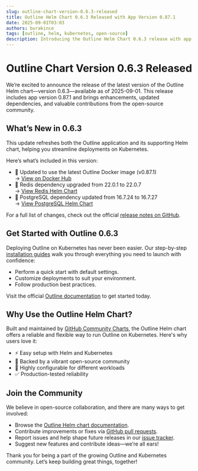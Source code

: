 ```yaml
---
slug: outline-chart-version-0.6.3-released
title: Outline Helm Chart 0.6.3 Released with App Version 0.87.1
date: 2025-09-01T03:03
authors: burakince
tags: [outline, helm, kubernetes, open-source]
description: Introducing the Outline Helm Chart 0.6.3 release with app version 0.87.1, including updated dependencies and community enhancements.
---
```


# Outline Chart Version 0.6.3 Released

We’re excited to announce the release of the latest version of the Outline Helm chart—version 0.6.3—available as of 2025-09-01. This release includes app version 0.87.1 and brings enhancements, updated dependencies, and valuable contributions from the open-source community.

## What’s New in 0.6.3

This update refreshes both the Outline application and its supporting Helm chart, helping you streamline deployments on Kubernetes.

Here’s what’s included in this version:

- 🔄 Updated to use the latest Outline Docker image (v0.87.1)  
  → [View on Docker Hub](https://hub.docker.com/r/outlinewiki/outline)  
- 🧠 Redis dependency upgraded from 22.0.1 to 22.0.7  
  → [View Redis Helm Chart](https://artifacthub.io/packages/helm/bitnami/redis)  
- 🐘 PostgreSQL dependency updated from 16.7.24 to 16.7.27  
  → [View PostgreSQL Helm Chart](https://artifacthub.io/packages/helm/bitnami/postgresql)

For a full list of changes, check out the official [release notes on GitHub](https://github.com/community-charts/helm-charts/releases/tag/outline-0.6.3).

<!-- truncate -->

## Get Started with Outline 0.6.3

Deploying Outline on Kubernetes has never been easier. Our step-by-step [installation guides](https://community-charts.github.io/docs/category/outline) walk you through everything you need to launch with confidence:

- Perform a quick start with default settings.
- Customize deployments to suit your environment.
- Follow production best practices.

Visit the official [Outline documentation](https://community-charts.github.io/docs/category/outline) to get started today.

## Why Use the Outline Helm Chart?

Built and maintained by [GitHub Community Charts](https://github.com/community-charts/helm-charts), the Outline Helm chart offers a reliable and flexible way to run Outline on Kubernetes. Here's why users love it:

- ⚡ Easy setup with Helm and Kubernetes
- 🌱 Backed by a vibrant open-source community
- 🔧 Highly configurable for different workloads
- ✅ Production-tested reliability

## Join the Community

We believe in open-source collaboration, and there are many ways to get involved:

- Browse the [Outline Helm chart documentation](https://community-charts.github.io/docs/category/outline).
- Contribute improvements or fixes via [GitHub pull requests](https://github.com/community-charts/helm-charts).
- Report issues and help shape future releases in our [issue tracker](https://github.com/community-charts/helm-charts/issues).
- Suggest new features and contribute ideas—we’re all ears!

Thank you for being a part of the growing Outline and Kubernetes community. Let’s keep building great things, together!